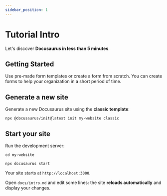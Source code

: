 ```yaml
---
sidebar_position: 1
---
```


# Tutorial Intro

Let's discover **Docusaurus in less than 5 minutes**.

## Getting Started

Use pre-made form templates or create a form from scratch. You can create forms to help your organization in a short period of time.

## Generate a new site

Generate a new Docusaurus site using the **classic template**:

```shell
npx @docusaurus/init@latest init my-website classic
```

## Start your site

Run the development server:

```shell
cd my-website

npx docusaurus start
```

Your site starts at `http://localhost:3000`.

Open `docs/intro.md` and edit some lines: the site **reloads automatically** and display your changes.
